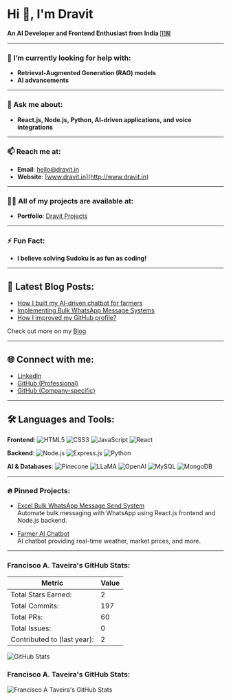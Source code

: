 

<!--
**codebydravit/codebydravit** is a ✨ _special_ ✨ repository because its `README.md` (this file) appears on your GitHub profile.

Here are some ideas to get you started:

- 🔭 I’m currently working on ...
- 🌱 I’m currently learning ...
- 👯 I’m looking to collaborate on ...
- 🤔 I’m looking for help with ...
- 💬 Ask me about ...
- 📫 How to reach me: ...
- 😄 Pronouns: ...
- ⚡ Fun fact: ...
-->
# Hi 👋, I'm Dravit  
**An AI Developer and Frontend Enthusiast from India 🇮🇳**

---

### 🤔 I’m currently looking for help with:  
- **Retrieval-Augmented Generation (RAG) models**
- **AI advancements**  

---

### 💬 Ask me about:  
- **React.js, Node.js, Python, AI-driven applications, and voice integrations**

---

### 📫 Reach me at:  
- **Email**: [hello@dravit.in](mailto:hello@dravit.in)  
- **Website**: [www.dravit.in](http://www.dravit.in)  

---

### 👨‍💻 All of my projects are available at:  
- **Portfolio**: [Dravit Projects](http://www.dravit.in/projects)  

---

### ⚡ Fun Fact:  
- **I believe solving Sudoku is as fun as coding!**  

---

## 📕 Latest Blog Posts:
- [How I built my AI-driven chatbot for farmers](#)  
- [Implementing Bulk WhatsApp Message Systems](#)  
- [How I improved my GitHub profile?](#)  

Check out more on my [Blog](http://dravit.in/blog)

---

## 🌐 Connect with me:
- [LinkedIn](https://linkedin.com/in/dravit)  
- [GitHub (Professional)](https://github.com/Dravit)  
- [GitHub (Company-specific)](https://github.com/Dravit-ZgrowSolutions)  

---

## 🛠️ Languages and Tools:

**Frontend**:
![HTML5](https://img.shields.io/badge/-HTML5-E34F26?style=flat-square&logo=html5&logoColor=white)
![CSS3](https://img.shields.io/badge/-CSS3-1572B6?style=flat-square&logo=css3)
![JavaScript](https://img.shields.io/badge/-JavaScript-F7DF1E?style=flat-square&logo=javascript)
![React](https://img.shields.io/badge/-React-61DAFB?style=flat-square&logo=react)

**Backend**:
![Node.js](https://img.shields.io/badge/-Node.js-339933?style=flat-square&logo=node.js)
![Express.js](https://img.shields.io/badge/-Express.js-000000?style=flat-square&logo=express)
![Python](https://img.shields.io/badge/-Python-3776AB?style=flat-square&logo=python)

**AI & Databases**:
![Pinecone](https://img.shields.io/badge/-Pinecone-111111?style=flat-square)
![LLaMA](https://img.shields.io/badge/-LLaMA-111111?style=flat-square)
![OpenAI](https://img.shields.io/badge/-OpenAI-111111?style=flat-square)
![MySQL](https://img.shields.io/badge/-MySQL-4479A1?style=flat-square&logo=mysql)
![MongoDB](https://img.shields.io/badge/-MongoDB-47A248?style=flat-square&logo=mongodb)

---

### 🔥 Pinned Projects:
- [Excel Bulk WhatsApp Message Send System](#)  
  Automate bulk messaging with WhatsApp using React.js frontend and Node.js backend.
  
- [Farmer AI Chatbot](#)  
  AI chatbot providing real-time weather, market prices, and more.

---
### Francisco A. Taveira's GitHub Stats:
| Metric                        | Value |
|-------------------------------|-------|
| Total Stars Earned:           | 2     |
| Total Commits:                | 197   |
| Total PRs:                    | 60    |
| Total Issues:                 | 0     |
| Contributed to (last year):   | 2     |

![GitHub Stats](link-to-your-image)  <!-- You can replace this with the actual URL of the image if uploaded to a hosting service -->

### Francisco A. Taveira's GitHub Stats:
![Francisco A Taveira's GitHub Stats](./path-to-your/image.png) <!-- Use the relative path to the image -->
